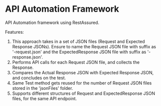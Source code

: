 # API Automation Framework
API Automation framework using RestAssured.

Features:
1) This approach takes in a set of JSON files (Request and Expected Response JSONs). Ensure to name the Request JSON file with suffix as '-request.json' and the ExpectedResponse JSON file with suffix as '-response.json'.
2) Performs API calls for each Request JSON file, and collects the Response.
3) Compares the Actual Response JSON with Expected Response JSON, and concludes on the test.
4) Same Test method gets reused for the number of Request JSON files stored in the 'jsonFiles' folder.
5) Supports different structures of Request and ExpectedResponse JSON files, for the same API endpoint.


